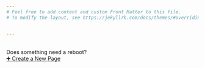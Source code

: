 ```yaml
---
# Feel free to add content and custom Front Matter to this file.
# To modify the layout, see https://jekyllrb.com/docs/themes/#overriding-theme-defaults


---
```

<br>Does something need a reboot?<br>
<a href="https://github.com/peers8862/RebootV1/issues/new?assignees=&labels=new-page&template=new-page.yml" target="_blank">
  ➕ Create a New Page
</a>
<br><br><br>

